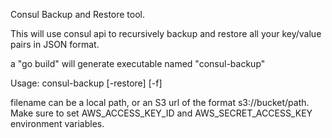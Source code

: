 Consul Backup and Restore tool.

This will use consul api to recursively backup and restore all your
key/value pairs in JSON format.

a "go build" will generate executable named "consul-backup"


Usage:
consul-backup [-restore] [-f] <filename>

filename can be a local path, or an S3 url of the format s3://bucket/path. 
Make sure to set AWS_ACCESS_KEY_ID and AWS_SECRET_ACCESS_KEY environment variables.
